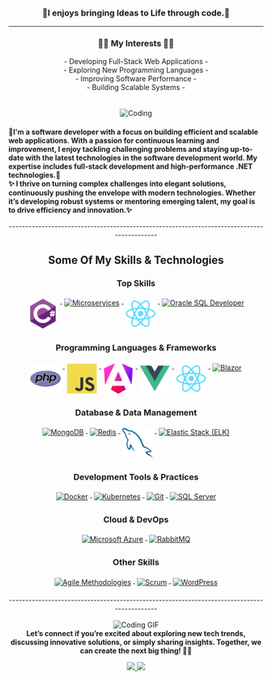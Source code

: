 <div align="center">
  <h3>🚀I enjoys bringing Ideas to Life through code.🚀</h3>
  <hr/>
  <h3>👨‍💻 My Interests 👨‍💻</h3>
<p align="center">
- Developing Full-Stack Web Applications - 
  <br>
- Exploring New Programming Languages - 
  <br>
- Improving Software Performance - 
  <br>
- Building Scalable Systems - 
</p>
  <img height="200" style="margin:20px" src="https://media.giphy.com/media/qgQUggAC3Pfv687qPC/giphy.gif" alt="Coding">
</div>

<b align="center">
  🔧I'm a software developer with a focus on building efficient and scalable web applications. With a passion for continuous learning and improvement, I enjoy tackling challenging problems and staying up-to-date with the latest technologies in the software development world. My expertise includes full-stack development and high-performance .NET technologies.🔧
  <br>
  ✨ I thrive on turning complex challenges into elegant solutions, continuously pushing the envelope with modern technologies. Whether it’s developing robust systems or mentoring emerging talent, my goal is to drive efficiency and innovation.✨
</b>

<p align="center">
-------------------------------------------------------------------------------------------
</p>

<h2 align="center">Some Of My Skills & Technologies</h2>

<h3 align="center">Top Skills</h3>
<p align="center">
  <a href="https://docs.microsoft.com/en-us/dotnet/csharp/">
    <img src="https://raw.githubusercontent.com/devicons/devicon/master/icons/csharp/csharp-original.svg" height="60px" alt="C#" style="vertical-align:top; margin:4px;">
  </a>
  <a href="https://microservices.io/">
    <img src="https://www.vectorlogo.zone/logos/microservices/microservices-ar21.svg" height="60px" alt="Microservices" style="vertical-align:top; margin:4px;">
  </a>
  <a href="https://reactjs.org/">
    <img src="https://raw.githubusercontent.com/devicons/devicon/master/icons/react/react-original.svg" height="60px" alt="React.js" style="vertical-align:top; margin:4px;">
  </a>
  <a href="https://www.oracle.com/database/technologies/">
    <img src="https://www.vectorlogo.zone/logos/oracle/oracle-ar21.svg" height="60px" alt="Oracle SQL Developer" style="vertical-align:top; margin:4px;">
  </a>
</p>

<h3 align="center">Programming Languages & Frameworks</h3>
<p align="center">
  <a href="https://www.php.net/">
    <img src="https://raw.githubusercontent.com/devicons/devicon/master/icons/php/php-original.svg" height="60px" alt="PHP" style="vertical-align:top; margin:4px;">
  </a>
  <a href="https://www.javascript.com/">
    <img src="https://raw.githubusercontent.com/devicons/devicon/master/icons/javascript/javascript-original.svg" height="60px" alt="JavaScript" style="vertical-align:top; margin:4px;">
  </a>
  <a href="https://www.angular.io/">
    <img src="https://raw.githubusercontent.com/devicons/devicon/master/icons/angular/angular-original.svg" height="60px" alt="Angular" style="vertical-align:top; margin:4px;">
  </a>
  <a href="https://vuejs.org/">
    <img src="https://raw.githubusercontent.com/devicons/devicon/master/icons/vuejs/vuejs-original.svg" height="60px" alt="Vue.js" style="vertical-align:top; margin:4px;">
  </a>
  <a href="https://reactnative.dev/">
    <img src="https://raw.githubusercontent.com/devicons/devicon/master/icons/react/react-original.svg" height="60px" alt="React Native" style="vertical-align:top; margin:4px;">
  </a>
  <a href="https://blazor.net/">
    <img src="https://www.vectorlogo.zone/logos/blazor/blazor-ar21.svg" height="60px" alt="Blazor" style="vertical-align:top; margin:4px;">
  </a>
</p>

<h3 align="center">Database & Data Management</h3>
<p align="center">
  <a href="https://www.mongodb.com/">
    <img src="https://www.vectorlogo.zone/logos/mongodb/mongodb-ar21.svg" height="60px" alt="MongoDB" style="vertical-align:top; margin:4px;">
  </a>
  <a href="https://www.redis.io/">
    <img src="https://www.vectorlogo.zone/logos/redis/redis-ar21.svg" height="60px" alt="Redis" style="vertical-align:top; margin:4px;">
  </a>
  <a href="https://www.mysql.com/">
    <img src="https://raw.githubusercontent.com/devicons/devicon/master/icons/mysql/mysql-original.svg" height="60px" alt="MySQL" style="vertical-align:top; margin:4px;">
  </a>
  <a href="https://www.elastic.co/what-is/elk-stack">
    <img src="https://www.vectorlogo.zone/logos/elastic/elastic-ar21.svg" height="60px" alt="Elastic Stack (ELK)" style="vertical-align:top; margin:4px;">
  </a>
</p>

<h3 align="center">Development Tools & Practices</h3>
<p align="center">
  <a href="https://www.docker.com/">
    <img src="https://www.vectorlogo.zone/logos/docker/docker-ar21.svg" height="60px" alt="Docker" style="vertical-align:top; margin:4px;">
  </a>
  <a href="https://kubernetes.io/">
    <img src="https://www.vectorlogo.zone/logos/kubernetes/kubernetes-ar21.svg" height="60px" alt="Kubernetes" style="vertical-align:top; margin:4px;">
  </a>
  <a href="https://git-scm.com/">
    <img src="https://www.vectorlogo.zone/logos/git-scm/git-scm-ar21.svg" height="60px" alt="Git" style="vertical-align:top; margin:4px;">
  </a>
  <a href="https://www.microsoft.com/en-us/sql-server/">
    <img src="https://cdn.worldvectorlogo.com/logos/microsoft-sql-server-1.svg" height="60px" alt="SQL Server" style="vertical-align:top; margin:4px;">
  </a>
</p>

<h3 align="center">Cloud & DevOps</h3>
<p align="center">
  <a href="https://azure.microsoft.com/">
    <img src="https://www.vectorlogo.zone/logos/microsoft_azure/microsoft_azure-ar21.svg" height="60px" alt="Microsoft Azure" style="vertical-align:top; margin:4px;">
  </a>
  <a href="https://www.rabbitmq.com/">
    <img src="https://www.vectorlogo.zone/logos/rabbitmq/rabbitmq-ar21.svg" height="60px" alt="RabbitMQ" style="vertical-align:top; margin:4px;">
  </a>
</p>

<h3 align="center">Other Skills</h3>
<p align="center">
  <a href="https://www.agilealliance.org/agile101/">
    <img src="https://www.vectorlogo.zone/logos/agile/agile-ar21.svg" height="60px" alt="Agile Methodologies" style="vertical-align:top; margin:4px;">
  </a>
  <a href="https://www.scrum.org/">
    <img src="https://www.vectorlogo.zone/logos/scrum/scrum-ar21.svg" height="60px" alt="Scrum" style="vertical-align:top; margin:4px;">
  </a>
  <a href="https://wordpress.org/">
    <img src="https://www.vectorlogo.zone/logos/wordpress/wordpress-ar21.svg" height="60px" alt="WordPress" style="vertical-align:top; margin:4px;">
  </a>
</p>
<p align="center">
-------------------------------------------------------------------------------------------
</p>

<div align="center">

<img align='center' height='160'  src='https://media.giphy.com/media/L8K62iTDkzGX6/giphy.gif' alt='Coding GIF'>
<br>
<b align="center">
  Let’s connect if you’re excited about exploring new tech trends, discussing innovative solutions, or simply sharing insights. Together, we can create the next big thing! 🚀💬
</b>
<p align="center"> 

 <a href="https://www.linkedin.com/in/ramin-sharifi-17b3791ba/" alt="https://www.linkedin.com/in/ramin-sharifi-17b3791ba/">
   <img src="https://img.shields.io/badge/LinkedIn-0A66C2?logo=linkedin&logoColor=white&style=for-the-badge&link=https://www.linkedin.com/in/yourprofile" />
 </a>
 <a href="mailto:rm.sharifi1381@gmail.com" alt="rm.sharifi1381@gmail.com E-mail">
   <img src="https://img.shields.io/badge/Gmail-D14836?logo=gmail&logoColor=white&style=for-the-badge&link=mailto:youremail@example.com" />
 </a>
</p>

</div>
